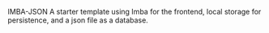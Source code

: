 IMBA-JSON
A starter template using Imba for the frontend, local storage for persistence, and a json file as a database.
